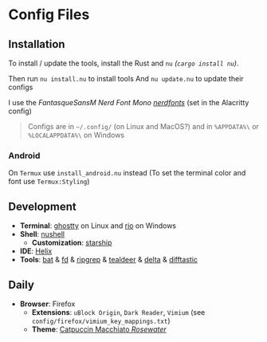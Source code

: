# Config Files

## Installation

To install / update the tools, install the Rust and `nu` *(`cargo install nu`)*. 

Then run `nu install.nu` to install tools
And `nu update.nu` to update their configs

I use the *FantasqueSansM Nerd Font Mono [nerdfonts](https://www.nerdfonts.com/font-downloads)* (set in the Alacritty config)

> Configs are in `~/.config/` (on Linux and MacOS?) and in `%APPDATA%\` or `%LOCALAPPDATA%\` on Windows

### Android

On `Termux` use `install_android.nu` instead
(To set the terminal color and font use `Termux:Styling`)

## Development

- **Terminal**: [ghostty](https://github.com/ghostty-org/ghostty) on Linux and [rio](https://github.com/raphamorim/rio) on Windows
- **Shell**: [nushell](https://github.com/nushell/nushell)
  - **Customization**: [starship](https://github.com/starship)
- **IDE**: [Helix](https://helix-editor.com)
- **Tools**: [bat](https://github.com/sharkdp/bat) & 
  [fd](https://github.com/sharkdp/fd) & 
  [ripgrep](https://github.com/BurntSushi/ripgrep) & 
  [tealdeer](https://github.com/dbrgn/tealdeer) & 
  [delta](https://github.com/dandavison/delta) & 
  [difftastic](https://github.com/Wilfred/difftastic) 

## Daily

- **Browser**: Firefox
  - **Extensions**: `uBlock Origin`, `Dark Reader`, `Vimium` (see `config/firefox/vimium_key_mappings.txt`)
  - **Theme**: [Catpuccin Macchiato *Rosewater*](https://color.firefox.com/?theme=XQAAAAJMBAAAAAAAAABBqYhm849SCicxcUcPX38oKRicm6da8pG5gi-DrbS7fiEFLUzDsWXWyUHMSkHZ2PpRK_LvZGTF44fp7VjbASbxkoZAmYAwEJIoRnjw8xrOTGV_TjmyI1jBzmpM9P7ysk1XcU5Vim_Fm-lEdd2D1sQPsckLiV5GG_5GXcM0bFW4pOK3BmihFRqYwA_Z6cLYXLzw75aJ6xgkScSYcSXYrSR8TNyPLfnccXHigOEfKDyjNXed5-UScYLsLnsF0aVbGLVf_1AHeafPm-NPwD9-9OTKjLedktSkQ97kof3kqcZMHLuphAqhXVEmhRo0bPc_-7x8w3VduA0PQPnh3ZK8FsLLwVPyw6hQm_3s9-ztN1rQyGryW9spdHpAr6ZX5IKOq3vkTPphWxKZW0UowA_oCF9Hl3xb_9IBkJSP63DVy8dl0zI3G9jn-lMQJsGz8e9nZjgo6zUF502YTYGIoiJRvfpQizZx6XZFfgfZQB3sXKL_55z7I3hUurTraeQ9wBpOhag8WafUaCMoLvRNTdtY3niOejzyO8XOIv2iyc7Cg4I8Q8yPGEv_9WgEfg)
